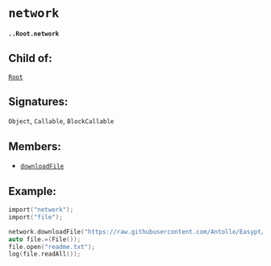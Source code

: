 # `network`

#### `..Root.network`

## Child of:

[`Root`](docs..Root.md)

## Signatures:

`Object`, `Callable`, `BlockCallable`

## Members:

- [`downloadFile`](docs..Root.network.downloadFile.md)

## Example:

```c
import("network");
import("file");

network.downloadFile("https://raw.githubusercontent.com/Antollo/Easypt/master/README.md", "readme.txt");
auto file.=(File());
file.open("readme.txt");
log(file.readAll());
```